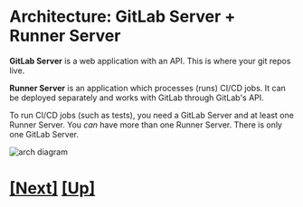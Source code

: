 # Architecture: GitLab Server + Runner Server

**GitLab Server** is a web application with an API. This is where your git repos live.

**Runner Server** is an application which processes (runs) CI/CD jobs. It can be deployed separately and works with GitLab through GitLab's API.

To run CI/CD jobs (such as tests), you need a GitLab Server and at least one Runner Server. You _can_ have more than one Runner Server. There is only one GitLab Server.

![arch diagram](https://about.gitlab.com/images/ci/arch-1.jpg)

# [[Next]](10-installing-gitlab-ce.md) [[Up]](README.md)

